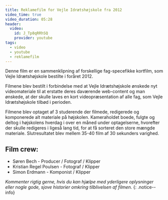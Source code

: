 ```yaml
---
title: Reklamefilm for Vejle Idrætshøjskole fra 2012
video_time: true
video_duration: 05:28
header:
  video:
    id: J_Tp8qRRhSQ
    provider: youtube
tags:
  - video
  - youtube
  - reklamefilm
---
```


Denne film er en sammenklipning af forskellige fag-specefikke kortfilm, som Vejle Idrætshøjskole bestilte i foråret 2012.

Filmene blev bestilt i forbindelse med at Vejle Idrætshøjskole ønskede nyt videomateriale til at erstatte deres daværende web-content og man ønskede, at der skulle laves en kort videopræsentation af alle fag, som Vejle Idrætshøjskole tilbød i perioden. 

Filmene blev optaget af 3 studerende der filmede, redigerede og komponerede alt materiale på højskolen. Kameraholdet boede, fulgte og deltog i højskolens hverdag i over en måned under optagelserne, hvorefter der skulle redigeres i ligeså lang tid, for at få sorteret den store mængde materiale.  Slutresultatet blev mellem 35-40 film af 30 sekunders varighed.

## Film crew: 

- Søren Bech - Producer / Fotograf / Klipper
- Kristian Regel Poulsen - Fotograf / Klipper
- Simon Erdmann - Komponist / Klipper

_Kommenter rigtig gerne, hvis du kan hjælpe med yderligere oplysninger eller nogle gode, sjove historier omkring tilblivelsen af filmen._
{: .notice--info}
